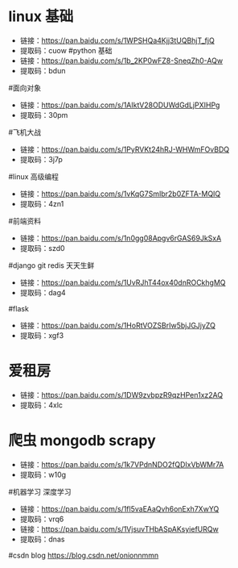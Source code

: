 
# linux 基础 
* 链接：https://pan.baidu.com/s/1WPSHQa4Kjj3tUQBhjT_fjQ 
* 提取码：cuow 
#python 基础 
* 链接：https://pan.baidu.com/s/1b_2KP0wFZ8-SneqZh0-AQw 
* 提取码：bdun 

#面向对象
* 链接：https://pan.baidu.com/s/1AIktV28ODUWdGdLjPXIHPg 
* 提取码：30pm 

#飞机大战
* 链接：https://pan.baidu.com/s/1PyRVKt24hRJ-WHWmFOvBDQ 
* 提取码：3j7p 

#linux 高级编程 
* 链接：https://pan.baidu.com/s/1vKqG7SmIbr2b0ZFTA-MQIQ 
* 提取码：4zn1 

#前端资料
* 链接：https://pan.baidu.com/s/1n0gg08Apgv6rGAS69JkSxA 
* 提取码：szd0 

#django git redis 天天生鲜 
* 链接：https://pan.baidu.com/s/1UvRJhT44ox40dnROCkhgMQ 
* 提取码：dag4 

#flask 
* 链接：https://pan.baidu.com/s/1HoRtVOZSBrIw5bjJGJjyZQ 
* 提取码：xgf3 

# 爱租房
* 链接：https://pan.baidu.com/s/1DW9zvbpzR9qzHPen1xz2AQ 
* 提取码：4xlc 

# 爬虫 mongodb scrapy 
* 链接：https://pan.baidu.com/s/1k7VPdnNDO2fQDIxVbWMr7A 
* 提取码：w10g 

#机器学习 深度学习 
* 链接：https://pan.baidu.com/s/1fl5vaEAaQvh6onExh7XwYQ 
* 提取码：vrq6 
* 链接：https://pan.baidu.com/s/1VjsuvTHbASpAKsyiefURQw 
* 提取码：dnas 


#csdn blog
https://blog.csdn.net/onionnmmn